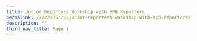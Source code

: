 ```yaml
---
title: Junior Reporters Workshop with SPH Reporters
permalink: /2022/05/25/junior-reporters-workshop-with-sph-reporters/
description: ""
third_nav_title: Page 1
---
```

